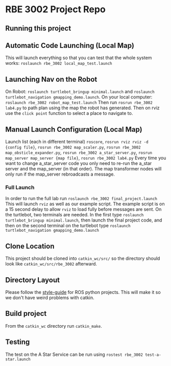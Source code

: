 # RBE 3002 Project Repo
## Running this project
## Automatic Code Launching (Local Map)
This will launch everything so that you can test that the whole system works: `roslaunch rbe_3002 local_map_test.launch`

## Launching Nav on the Robot
On Robot: `roslaunch turtlebot_bringup minimal.launch` and `roslaunch turtlebot_navigation gmapping_demo.launch`. On your local computer: `roslaunch rbe_3002 robot_map_test.launch` Then run `rosrun rbe_3002 lab4.py` to path plan using the map the robot has generated. Then on rviz use the `click point` function to select a place to navigate to.

## Manual Launch Configuration (Local Map)
Launch list (each in different terminal) `roscore`, `rosrun rviz rviz -d {config file}`, `rosrun rbe_3002 map_scaler.py`, `rosrun rbe_3002 map_obsticle_expander.py`, `rosrun rbe_3002 a_star_server.py`, `rosrun map_server map_server {map file}`, `rosrun rbe_3002 lab4.py`
Every time you want to change a_star_server code you only need to re-run the a_star server and the map_server (in that order). The map transformer nodes will only run if the map_server rebroadcasts a message.

### Full Launch 
In order to run the full lab run `roslaunch rbe_3002 final_project.launch` This will launch `rviz` as well as our example script. The example script is on a 15 second delay to allow `rviz` to load fully before messages are sent.  On the turtlebot, two terminals are needed.  In the first type `roslaunch turtlebot_bringup minimal.launch`, then launch the final project code, and then on the second terminal on the turtlebot type `roslaunch turtlebot_navigation gmapping_demo.launch`


## Clone Location
This project should be cloned into `catkin_wc/src/` so the directory should look like `catkin_wc/src/rbe_3002` afterward.

## Directory Layout
Please follow the [style-guide](http://wiki.ros.org/PyStyleGuide) for ROS python projects. This will make it so we don't have weird problems with catkin.

## Build project
From the `catkin_wc` directory run `catkin_make`.

## Testing
The test on the A Star Service can be run using `rostest rbe_3002 test-a-star.launch`

